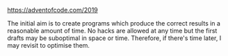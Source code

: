 https://adventofcode.com/2019

The initial aim is to create programs which produce the correct
results in a reasonable amount of time. No hacks are allowed at
any time but the first drafts may be suboptimal in space or time.
Therefore, if there's time later, I may revisit to optimise them.
